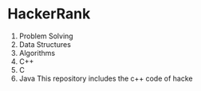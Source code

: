 # HackerRank
1. Problem Solving
2. Data Structures
3. Algorithms
4. C++
5. C
6. Java
This repository includes the c++ code of hacke
